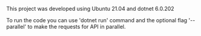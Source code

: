 This project was developed using Ubuntu 21.04 and dotnet 6.0.202

To run the code you can use 'dotnet run' command and the optional flag '--parallel' to make the requests for API in parallel. 